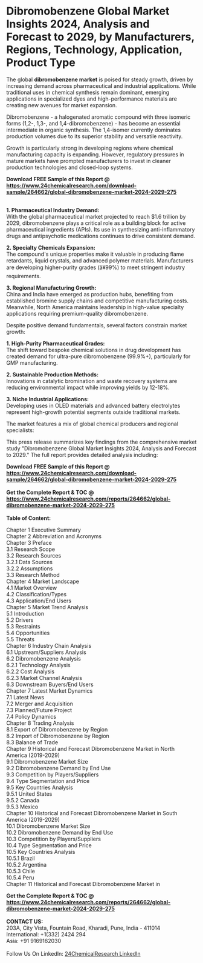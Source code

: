 <h1>Dibromobenzene Global Market Insights 2024, Analysis and Forecast to 2029, by Manufacturers, Regions, Technology, Application, Product Type</h1><p>The global <strong>dibromobenzene market</strong> is poised for steady growth, driven by increasing demand across pharmaceutical and industrial applications. While traditional uses in chemical synthesis remain dominant, emerging applications in specialized dyes and high-performance materials are creating new avenues for market expansion.</p><p>Dibromobenzene - a halogenated aromatic compound with three isomeric forms (1,2-, 1,3-, and 1,4-dibromobenzene) - has become an essential intermediate in organic synthesis. The 1,4-isomer currently dominates production volumes due to its superior stability and versatile reactivity.</p><p>Growth is particularly strong in developing regions where chemical manufacturing capacity is expanding. However, regulatory pressures in mature markets have prompted manufacturers to invest in cleaner production technologies and closed-loop systems.</p><div><b>Download FREE Sample of this Report @ 
            <a href="https://www.24chemicalresearch.com/download-sample/264662/global-dibromobenzene-market-2024-2029-275">
            https://www.24chemicalresearch.com/download-sample/264662/global-dibromobenzene-market-2024-2029-275</a></b></div><br><p><strong>1. Pharmaceutical Industry Demand:</strong><br>
With the global pharmaceutical market projected to reach $1.6 trillion by 2029, dibromobenzene plays a critical role as a building block for active pharmaceutical ingredients (APIs). Its use in synthesizing anti-inflammatory drugs and antipsychotic medications continues to drive consistent demand.</p><p><strong>2. Specialty Chemicals Expansion:</strong><br>
The compound's unique properties make it valuable in producing flame retardants, liquid crystals, and advanced polymer materials. Manufacturers are developing higher-purity grades (â¥99%) to meet stringent industry requirements.</p><p><strong>3. Regional Manufacturing Growth:</strong><br>
China and India have emerged as production hubs, benefiting from established bromine supply chains and competitive manufacturing costs. Meanwhile, North America maintains leadership in high-value specialty applications requiring premium-quality dibromobenzene.</p><p>Despite positive demand fundamentals, several factors constrain market growth:</p><p><strong>1. High-Purity Pharmaceutical Grades:</strong><br>
The shift toward bespoke chemical solutions in drug development has created demand for ultra-pure dibromobenzene (99.9%+), particularly for GMP manufacturing.</p><p><strong>2. Sustainable Production Methods:</strong><br>
Innovations in catalytic bromination and waste recovery systems are reducing environmental impact while improving yields by 12-18%.</p><p><strong>3. Niche Industrial Applications:</strong><br>
Developing uses in OLED materials and advanced battery electrolytes represent high-growth potential segments outside traditional markets.</p><p>The market features a mix of global chemical producers and regional specialists:</p><p>This press release summarizes key findings from the comprehensive market study "Dibromobenzene Global Market Insights 2024, Analysis and Forecast to 2029." The full report provides detailed analysis including:</p><div><b>Download FREE Sample of this Report @ 
            <a href="https://www.24chemicalresearch.com/download-sample/264662/global-dibromobenzene-market-2024-2029-275">
            https://www.24chemicalresearch.com/download-sample/264662/global-dibromobenzene-market-2024-2029-275</a></b></div><br><div><b>Get the Complete Report & TOC @ 
            <a href="https://www.24chemicalresearch.com/reports/264662/global-dibromobenzene-market-2024-2029-275">
            https://www.24chemicalresearch.com/reports/264662/global-dibromobenzene-market-2024-2029-275</a></b></div><br>
            <b>Table of Content:</b><p>Chapter 1 Executive Summary<br />
Chapter 2 Abbreviation and Acronyms<br />
Chapter 3 Preface<br />
3.1 Research Scope<br />
3.2 Research Sources<br />
3.2.1 Data Sources<br />
3.2.2 Assumptions<br />
3.3 Research Method<br />
Chapter 4 Market Landscape<br />
4.1 Market Overview<br />
4.2 Classification/Types<br />
4.3 Application/End Users<br />
Chapter 5 Market Trend Analysis<br />
5.1 Introduction<br />
5.2 Drivers<br />
5.3 Restraints<br />
5.4 Opportunities<br />
5.5 Threats<br />
Chapter 6 Industry Chain Analysis<br />
6.1 Upstream/Suppliers Analysis<br />
6.2 Dibromobenzene Analysis<br />
6.2.1 Technology Analysis<br />
6.2.2 Cost Analysis<br />
6.2.3 Market Channel Analysis<br />
6.3 Downstream Buyers/End Users<br />
Chapter 7 Latest Market Dynamics<br />
7.1 Latest News<br />
7.2 Merger and Acquisition<br />
7.3 Planned/Future Project<br />
7.4 Policy Dynamics<br />
Chapter 8 Trading Analysis<br />
8.1 Export of Dibromobenzene by Region<br />
8.2 Import of Dibromobenzene by Region<br />
8.3 Balance of Trade<br />
Chapter 9 Historical and Forecast Dibromobenzene Market in North America (2019-2029)<br />
9.1 Dibromobenzene Market Size<br />
9.2 Dibromobenzene Demand by End Use<br />
9.3 Competition by Players/Suppliers<br />
9.4 Type Segmentation and Price<br />
9.5 Key Countries Analysis<br />
9.5.1 United States<br />
9.5.2 Canada<br />
9.5.3 Mexico<br />
Chapter 10 Historical and Forecast Dibromobenzene Market in South America (2019-2029)<br />
10.1 Dibromobenzene Market Size<br />
10.2 Dibromobenzene Demand by End Use<br />
10.3 Competition by Players/Suppliers<br />
10.4 Type Segmentation and Price<br />
10.5 Key Countries Analysis<br />
10.5.1 Brazil<br />
10.5.2 Argentina<br />
10.5.3 Chile<br />
10.5.4 Peru<br />
Chapter 11 Historical and Forecast Dibromobenzene Market in </p><div><b>Get the Complete Report & TOC @ 
            <a href="https://www.24chemicalresearch.com/reports/264662/global-dibromobenzene-market-2024-2029-275">
            https://www.24chemicalresearch.com/reports/264662/global-dibromobenzene-market-2024-2029-275</a></b></div><br><b>CONTACT US:</b><br>
            203A, City Vista, Fountain Road, Kharadi, Pune, India - 411014<br>
            International: +1(332) 2424 294<br>
            Asia: +91 9169162030 <br><br>
            Follow Us On LinkedIn: <a href="https://www.linkedin.com/company/24chemicalresearch/">24ChemicalResearch LinkedIn</a>